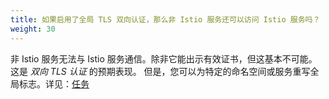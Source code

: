 ```yaml
---
title: 如果启用了全局 TLS 双向认证，那么非 Istio 服务还可以访问 Istio 服务吗？
weight: 30
---
```

非 Istio 服务无法与 Istio 服务通信。除非它能出示有效证书，但这基本不可能。
这是 *双向 TLS 认证* 的预期表现。
但是，您可以为特定的命名空间或服务重写全局标志。详见：[任务](/zh/docs/tasks/security/authn-policy)
